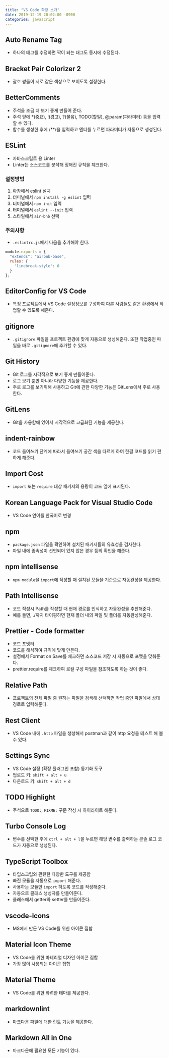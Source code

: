 ```yaml
---
title: "VS Code 확장 소개"
date: 2019-12-19 20:02:00 -0900
categories: javascript
---
```


## Auto Rename Tag

- 하나의 태그를 수정하면 짝이 되는 태그도 동시에 수정된다.

## Bracket Pair Colorizer 2

- 괄호 쌍들이 서로 같은 색상으로 보이도록 설정한다.

## BetterComments

- 주석을 조금 더 보기 좋게 만들어 준다.
- 주석 앞에 *(중요), !(경고), ?(물음), TODO(할일), @param(파라미터) 등을 입력할 수 있다.
- 함수를 생성한 후에 /\*\*/을 입력하고 엔터를 누르면 파라미터가 자동으로 생성된다.

## ESLint

- 자바스크립트 용 Linter
- Linter는 소스코드를 분석해 정해진 규칙을 체크한다.

### 설정방법

1. 확장에서 eslint 설치
2. 터미널에서 `npm install -g eslint` 입력
3. 터미널에서 `npm init` 입력
4. 터미널에서 `eslint --init` 입력
5. 스타일에서 `air-bnb` 선택

### 주의사항

- `.eslintrc.js`에서 다음을 추가해야 한다.

```javascript
module.exports = {
  "extends": "airbnb-base",
  rules: {
    'linebreak-style': 0
  }
};
```

## EditorConfig for VS Code

- 특정 프로젝트에서 VS Code 설정정보를 구성하여 다른 사람들도 같은 환경에서 작업할 수 있도록 해준다.

## gitignore

- `.gitignore` 파일을 프로젝트 환경에 맞게 자동으로 생성해준다. 또한 작업중인 파일을 바로 `.gitignore`에 추가할 수 있다.

## Git History

- Git 로그를 시각적으로 보기 좋게 만들어준다.
- 로그 보기 뿐만 아니라 다양한 기능을 제공한다.
- 주로 로그를 보기위해 사용하고 Git에 관한 다양한 기능은 GitLens에서 주로 사용한다.

## GitLens

- Git을 사용함에 있어서 시각적으로 고급화된 기능을 제공한다.

## indent-rainbow

- 코드 들여쓰기 단계에 따라서 들여쓰기 공간 색을 다르게 하여 한결 코드를 읽기 편하게 해준다.

## Import Cost

- `import` 또는 `require` 대상 패키지의 용량이 코드 옆에 표시된다.

## Korean Language Pack for Visual Studio Code

- VS Code 언어를 한국어로 변경

## npm

- `package.json` 파일을 확인하여 설치된 패키지들의 유효성을 검사한다.
- 파일 내에 종속성이 선언되어 있지 않은 경우 등의 확인을 해준다.

## npm intellisense

- `npm module`을 `import`에 작성할 때 설치된 모듈을 기준으로 자동완성을 제공한다.

## Path Intellisense

- 코드 작성시 Path를 작성할 때 현재 경로를 인식하고 자동완성을 추천해준다.
- 예를 들면, ./까지 타이핑하면 현재 폴더 내의 파일 및 폴더를 자동완성해준다.

## Prettier - Code formatter

- 코드 포맷터
- 코드를 해석하여 규칙에 맞게 만든다.
- 설정에서 Format on Save를 체크하면 소스코드 저장 시 자동으로 포맷을 맞춰준다.
- prettier.require를 체크하여 로컬 구성 파일을 참조하도록 하는 것이 좋다.

## Relative Path

- 프로젝트의 전체 파일 중 원하는 파일을 검색해 선택하면 작업 중인 파일에서 상대경로로 입력해준다.

## Rest Client

- VS Code 내에 `.http` 파일을 생성해서 postman과 같이 http 요청을 테스트 해 볼 수 있다.

## Settings Sync

- VS Code 설정 (확장 플러그인 포함) 동기화 도구
- 업로드 키: `shift + alt + u`
- 다운로드 키: `shift + alt + d`

## TODO Highlight

- 주석으로 `TODO:`, `FIXME:` 구문 작성 시 하이라이트 해준다.

## Turbo Console Log

- 변수를 선택한 후에 `ctrl + alt + l`을 누르면 해당 변수를 출력하는 콘솔 로그 코드가 자동으로 생성된다.

## TypeScript Toolbox

- 타입스크립와 관련한 다양한 도구를 제공함
- 빠진 모듈을 자동으로 `import` 해준다.
- 사용하는 모듈만 `import` 하도록 코드를 작성해준다.
- 자동으로 클래스 생성자를 만들어준다.
- 클래스에서 getter와 setter를 만들어준다.

## vscode-icons

- MS에서 만든 VS Code를 위한 아이콘 집합

## Material Icon Theme

- VS Code를 위한 마테리얼 디자인 아이콘 집합
- 가장 많이 사용되는 아이콘 집합

## Material Theme

- VS Code를 위한 화려한 테마를 제공한다.

## markdownlint

- 마크다운 파일에 대한 린트 기능을 제공한다.

## Markdown All in One

- 마크다운에 필요한 모든 기능이 있다.
